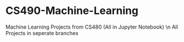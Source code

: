 # CS490-Machine-Learning
Machine Learning Projects from CS480 (All in Jupyter Notebook) \n
All Projects in seperate branches
